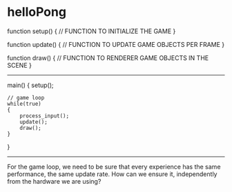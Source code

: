 # helloPong


function setup()
  {
    // FUNCTION TO INITIALIZE THE GAME
  }

function update()
  {
    // FUNCTION TO UPDATE GAME OBJECTS PER FRAME
  }

function draw()
  {
    // FUNCTION TO RENDERER GAME OBJECTS IN THE SCENE
  }
  
********************************************************

main()
{
    setup();

    // game loop
    while(true)
    {
        process_input();
        update();
        draw();
    }
}

********************************************************

For the game loop, we need to be sure that every experience has the same performance, the same update rate. How can we ensure it, independently from the hardware we are using?
